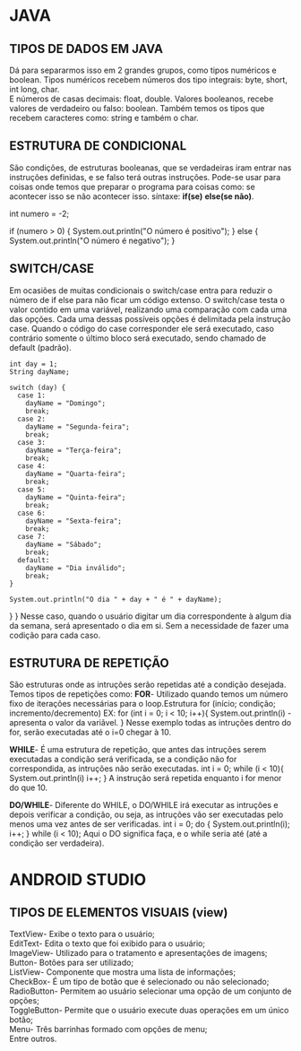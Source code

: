 
# JAVA
                                    
## TIPOS DE DADOS EM JAVA

Dá para separarmos isso em 2 grandes grupos, como tipos numéricos e boolean.
Tipos numéricos recebem números dos tipo integrais: byte, short, int long, char.        
E números de casas decimais: float, double.
Valores booleanos, recebe valores de verdadeiro ou falso: boolean.
Também temos os tipos que recebem caracteres como: string e também o char.


 ## ESTRUTURA DE CONDICIONAL


São condições, de estruturas booleanas, que se verdadeiras iram entrar nas instruções definidas, e se falso terá outras instruções. Pode-se usar para coisas onde temos que preparar o programa para coisas como: se acontecer isso se não acontecer isso. síntaxe: **if(se)** **else(se não)**.

int numero = -2;

if (numero > 0) {
  System.out.println("O número é positivo");
} else {
  System.out.println("O número é negativo");
}

 ## SWITCH/CASE

Em ocasiões de muitas condicionais o switch/case entra para reduzir o número de if else para não ficar um código extenso. O switch/case testa o valor contido em uma variável, realizando uma comparação com cada uma das opções. Cada uma dessas possíveis opções é delimitada pela instrução case. Quando o código do case corresponder ele será executado, caso contrário somente o último bloco será executado, sendo chamado de default (padrão).

    int day = 1;
    String dayName;

    switch (day) {
      case 1:
        dayName = "Domingo";
        break;
      case 2:
        dayName = "Segunda-feira";
        break;
      case 3:
        dayName = "Terça-feira";
        break;
      case 4:
        dayName = "Quarta-feira";
        break;
      case 5:
        dayName = "Quinta-feira";
        break;
      case 6:
        dayName = "Sexta-feira";
        break;
      case 7:
        dayName = "Sábado";
        break;
      default:
        dayName = "Dia inválido";
        break;
    }

    System.out.println("O dia " + day + " é " + dayName);
  }
}
Nesse caso, quando o usuário digitar um dia correspondente à algum dia da semana, será apresentado o dia em si. Sem a necessidade de fazer uma codição para cada caso.

 ## ESTRUTURA DE REPETIÇÃO

São estruturas onde as intruções serão repetidas até a condição desejada. Temos tipos de repetições como:
**FOR**- Utilizado quando temos um número fixo de iterações necessárias para o loop.Estrutura 
    for (início; condição; incremento/decremento) EX:
    for (int i = 0; i < 10; i++){
    System.out.println(i) -apresenta o valor da variãvel.
    }
Nesse exemplo todas as intruções dentro do for, serão executadas até o i=0 chegar à 10.

**WHILE**- É uma estrutura de repetição, que antes das intruções serem executadas a condição será verificada, se a condição não for correspondida, as intruções não serão executadas.
    int i = 0;
    while (i < 10){
    System.out.println(i)
    i++;
    } 
A instrução será repetida enquanto i for menor do que 10.

**DO/WHILE**-  Diferente do WHILE, o DO/WHILE irá executar as intruções e depois verificar a condição, ou seja, as intruções vão ser executadas pelo menos uma vez antes de ser verificadas.
    int i = 0;
    do {
    System.out.println(i);
    i++;
    } while (i < 10);
Aqui o DO significa faça, e o while seria até (até a condição ser verdadeira).  


 # ANDROID STUDIO

 ## TIPOS DE ELEMENTOS VISUAIS **(view)**  

TextView- Exibe o texto para o usuário;  
EditText- Edita o texto que foi exibido para o usuário;  
ImageView- Utilizado para o tratamento e apresentações de imagens;  
Button- Botões para ser utilizado;  
ListView- Componente que mostra uma lista de informações;  
CheckBox- É um tipo de botão que é selecionado ou não selecionado;  
RadioButton- Permitem ao usuário selecionar uma opção de um conjunto de opções;  
ToggleButton- Permite que o usuário execute duas operações em um único botão;  
Menu- Três barrinhas formado com opções de menu;  
Entre outros.

